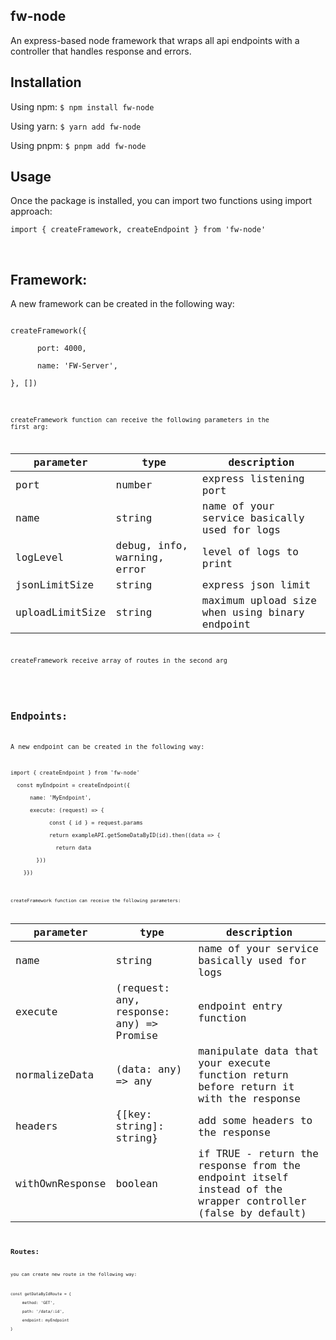 ## fw-node
An express-based node framework that wraps all api endpoints with a controller that handles response and errors.


## Installation
Using npm:
`
$ npm install fw-node
` 

Using yarn:
`
$ yarn add fw-node
`

Using pnpm:
`
$ pnpm add fw-node
`

## Usage

Once the package is installed, you can import two functions using import approach:

`import { createFramework, createEndpoint } from 'fw-node'`

<br/>

## Framework:

A new framework can be created in the following way:

<code>
createFramework({<br />
  &nbsp; &nbsp; port: 4000,<br />
  &nbsp; &nbsp; name: 'FW-Server',<br />
}, [])<br />
<code/>

createFramework function can receive the following parameters in the first arg:

| parameter    | type                |description |
| ------------ | ------------ |----------- |
| port        | number       |express listening port       |
| name         | string       |name of your service basically used for logs         |
| logLevel     | debug, info, warning, error| level of logs to print |
|jsonLimitSize| string   | express json limit|
|uploadLimitSize| string | maximum upload size when using binary endpoint|

createFramework receive array of routes in the second arg

<br/>

## Endpoints:

A new endpoint can be created in the following way:

<code>
import { createEndpoint } from 'fw-node'<br/>
&nbsp; const myEndpoint = createEndpoint({<br/>
  &nbsp; &nbsp; name: 'MyEndpoint',<br/>
  &nbsp; &nbsp; execute: (request) => {<br/>
    &nbsp; &nbsp; &nbsp; &nbsp; const { id } = request.params<br/>
    &nbsp; &nbsp; &nbsp; &nbsp; return exampleAPI.getSomeDataByID(id).then((data => {<br/>
      &nbsp; &nbsp; &nbsp; &nbsp; return data<br/>
    &nbsp; &nbsp; }))<br/>
  &nbsp; }})<br/>
<code/>

createFramework function can receive the following parameters:

| parameter    | type                |description |
| ------------ | ------------ |----------- |
| name        | string       |name of your service basically used for logs|
| execute        | (request: any, response: any) => Promise<any>       | endpoint entry function       |
| normalizeData        | (data: any) => any       |manipulate data that your execute function return before return it with the response|
| headers        | {[key: string]: string}       |add some headers to the response       |
| withOwnResponse        | boolean       |if TRUE - return the response from the endpoint itself instead of the wrapper controller (false by default)|

## Routes:

you can create new route in the following way:

<code>
const getDataByIdRoute = {<br/>
  &nbsp; &nbsp;method: 'GET',<br/>
  &nbsp; &nbsp;path: '/data/:id',<br/>
  &nbsp; &nbsp;endpoint: myEndpoint<br/>
}
<code>

